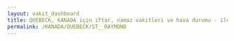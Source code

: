 ```yaml
---
layout: vakit_dashboard
title: QUEBECK, KANADA için iftar, namaz vakitleri ve hava durumu - ilçe/eyalet seç
permalink: /KANADA/QUEBECK/ST__RAYMOND
---
```


<script type="text/javascript">
  var GLOBAL_COUNTRY = 'KANADA';
  var GLOBAL_CITY = 'QUEBECK';
  var GLOBAL_STATE = 'ST__RAYMOND';
  var lat = 72;
  var lon = 21;
</script>
